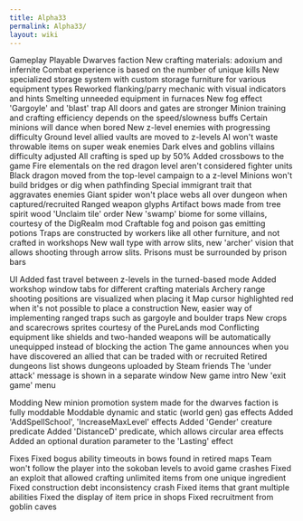 ```yaml
---
title: Alpha33
permalink: Alpha33/
layout: wiki
---
```


Gameplay
Playable Dwarves faction
New crafting materials: adoxium and infernite
Combat experience is based on the number of unique kills
New specialized storage system with custom storage furniture for various equipment types
Reworked flanking/parry mechanic with visual indicators and hints
Smelting unneeded equipment in furnaces
New fog effect
'Gargoyle' and 'blast' trap
All doors and gates are stronger
Minion training and crafting efficiency depends on the speed/slowness buffs
Certain minions will dance when bored
New z-level enemies with progressing difficulty
Ground level allied vaults are moved to z-levels
AI won't waste throwable items on super weak enemies
Dark elves and goblins villains difficulty adjusted
All crafting is sped up by 50%
Added crossbows to the game
Fire elementals on the red dragon level aren't considered fighter units
Black dragon moved from the top-level campaign to a z-level
Minions won't build bridges or dig when pathfinding
Special immigrant trait that aggravates enemies
Giant spider won't place webs all over dungeon when captured/recruited
Ranged weapon glyphs
Artifact bows made from tree spirit wood
'Unclaim tile' order
New 'swamp' biome for some villains, courtesy of the DigRealm mod
Craftable fog and poison gas emitting potions
Traps are constructed by workers like all other furniture, and not crafted in workshops
New wall type with arrow slits, new 'archer' vision that allows shooting through arrow slits.
Prisons must be surrounded by prison bars


UI
Added fast travel between z-levels in the turned-based mode
Added workshop window tabs for different crafting materials
Archery range shooting positions are visualized when placing it
Map cursor highlighted red when it's not possible to place a construction
New, easier way of implementing ranged traps such as gargoyle and boulder traps
New crops and scarecrows sprites courtesy of the PureLands mod
Conflicting equipment like shields and two-handed weapons will be automatically unequipped instead of blocking the action
The game announces when you have discovered an allied that can be traded with or recruited
Retired dungeons list shows dungeons uploaded by Steam friends
The 'under attack' message is shown in a separate window
New game intro
New 'exit game' menu


Modding
New minion promotion system made for the dwarves faction is fully moddable
Moddable dynamic and static (world gen) gas effects
Added 'AddSpellSchool', 'IncreaseMaxLevel' effects
Added 'Gender' creature predicate
Added 'DistanceD' predicate, which allows circular area effects
Added an optional duration parameter to the 'Lasting' effect


Fixes
Fixed bogus ability timeouts in bows found in retired maps
Team won't follow the player into the sokoban levels to avoid game crashes
Fixed an exploit that allowed crafting unlimited items from one unique ingredient
Fixed construction debt inconsistency crash
Fixed items that grant multiple abilities
Fixed the display of item price in shops
Fixed recruitment from goblin caves
